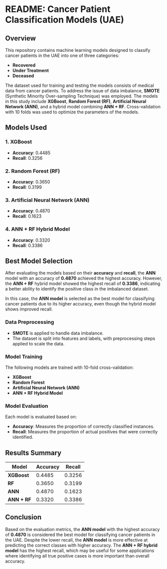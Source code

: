 # README: Cancer Patient Classification Models (UAE)

## Overview
This repository contains machine learning models designed to classify cancer patients in the UAE into one of three categories:
- **Recovered**
- **Under Treatment**
- **Deceased**

The dataset used for training and testing the models consists of medical data from cancer patients. To address the issue of data imbalance, **SMOTE** (Synthetic Minority Over-sampling Technique) was employed. The models in this study include **XGBoost**, **Random Forest (RF)**, **Artificial Neural Network (ANN)**, and a hybrid model combining **ANN + RF**. Cross-validation with 10 folds was used to optimize the parameters of the models.

## Models Used

### 1. **XGBoost**
- **Accuracy**: 0.4485
- **Recall**: 0.3256

### 2. **Random Forest (RF)**
- **Accuracy**: 0.3650
- **Recall**: 0.3199

### 3. **Artificial Neural Network (ANN)**
- **Accuracy**: 0.4870
- **Recall**: 0.1623

### 4. **ANN + RF Hybrid Model**
- **Accuracy**: 0.3320
- **Recall**: 0.3386

## Best Model Selection
After evaluating the models based on their **accuracy** and **recall**, the **ANN** model with an accuracy of **0.4870** achieved the highest accuracy. However, the **ANN + RF** hybrid model showed the highest recall of **0.3386**, indicating a better ability to identify the positive class in the imbalanced dataset.

In this case, the **ANN model** is selected as the best model for classifying cancer patients due to its higher accuracy, even though the hybrid model shows improved recall.

### Data Preprocessing
- **SMOTE** is applied to handle data imbalance.
- The dataset is split into features and labels, with preprocessing steps applied to scale the data.

### Model Training
The following models are trained with 10-fold cross-validation:

- **XGBoost**
- **Random Forest**
- **Artificial Neural Network (ANN)**
- **ANN + RF Hybrid Model**

### Model Evaluation
Each model is evaluated based on:
- **Accuracy**: Measures the proportion of correctly classified instances.
- **Recall**: Measures the proportion of actual positives that were correctly identified.



## Results Summary

| Model        | Accuracy | Recall   |
|--------------|----------|----------|
| **XGBoost**  | 0.4485   | 0.3256   |
| **RF**       | 0.3650   | 0.3199   |
| **ANN**      | 0.4870   | 0.1623   |
| **ANN + RF** | 0.3320   | 0.3386   |

## Conclusion
Based on the evaluation metrics, the **ANN model** with the highest accuracy of **0.4870** is considered the best model for classifying cancer patients in the UAE. Despite the lower recall, the **ANN model** is more effective at predicting the correct classes with higher accuracy. The **ANN + RF hybrid model** has the highest recall, which may be useful for some applications where identifying all true positive cases is more important than overall accuracy.

